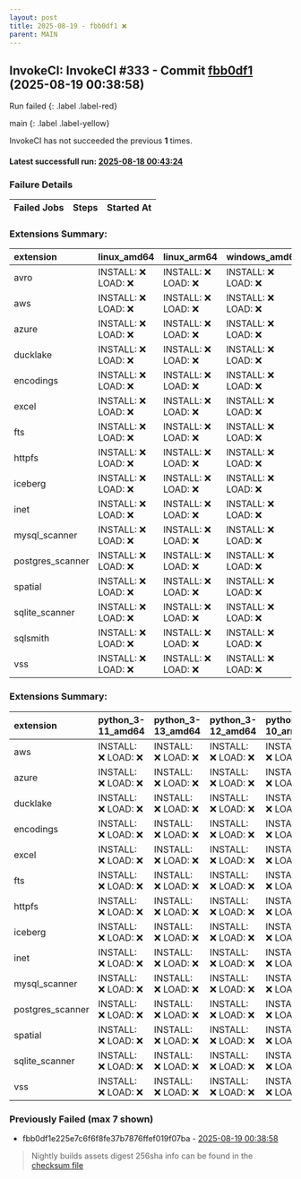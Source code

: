 ```yaml
---
layout: post
title: 2025-08-19 - fbb0df1 ❌
parent: MAIN
---
```



## InvokeCI: InvokeCI #333 - Commit [fbb0df1](https://github.com/duckdb/duckdb/actions/runs/17056222844) (2025-08-19 00:38:58)
 Run failed
{: .label .label-red}

main
{: .label .label-yellow}

InvokeCI has not succeeded the previous **1** times.
#### Latest successfull run: [ 2025-08-18 00:43:24 ](https://github.com/duckdb/duckdb/actions/runs/17028020843)

### Failure Details

| Failed Jobs   | Steps   | Started At   |
|---------------|---------|--------------|

### Extensions Summary:

| extension        | linux_amd64        | linux_arm64        | windows_amd64      | osx_arm64          | osx_amd64          |
|:-----------------|:-------------------|:-------------------|:-------------------|:-------------------|:-------------------|
| avro             | INSTALL: ❌ LOAD: ❌ | INSTALL: ❌ LOAD: ❌ | INSTALL: ❌ LOAD: ❌ | INSTALL: ❌ LOAD: ❌ | INSTALL: ❌ LOAD: ❌ |
| aws              | INSTALL: ❌ LOAD: ❌ | INSTALL: ❌ LOAD: ❌ | INSTALL: ❌ LOAD: ❌ | INSTALL: ❌ LOAD: ❌ | INSTALL: ❌ LOAD: ❌ |
| azure            | INSTALL: ❌ LOAD: ❌ | INSTALL: ❌ LOAD: ❌ | INSTALL: ❌ LOAD: ❌ | INSTALL: ❌ LOAD: ❌ | INSTALL: ❌ LOAD: ❌ |
| ducklake         | INSTALL: ❌ LOAD: ❌ | INSTALL: ❌ LOAD: ❌ | INSTALL: ❌ LOAD: ❌ | INSTALL: ❌ LOAD: ❌ | INSTALL: ❌ LOAD: ❌ |
| encodings        | INSTALL: ❌ LOAD: ❌ | INSTALL: ❌ LOAD: ❌ | INSTALL: ❌ LOAD: ❌ | INSTALL: ❌ LOAD: ❌ | INSTALL: ❌ LOAD: ❌ |
| excel            | INSTALL: ❌ LOAD: ❌ | INSTALL: ❌ LOAD: ❌ | INSTALL: ❌ LOAD: ❌ | INSTALL: ❌ LOAD: ❌ | INSTALL: ❌ LOAD: ❌ |
| fts              | INSTALL: ❌ LOAD: ❌ | INSTALL: ❌ LOAD: ❌ | INSTALL: ❌ LOAD: ❌ | INSTALL: ❌ LOAD: ❌ | INSTALL: ❌ LOAD: ❌ |
| httpfs           | INSTALL: ❌ LOAD: ❌ | INSTALL: ❌ LOAD: ❌ | INSTALL: ❌ LOAD: ❌ | INSTALL: ❌ LOAD: ❌ | INSTALL: ❌ LOAD: ❌ |
| iceberg          | INSTALL: ❌ LOAD: ❌ | INSTALL: ❌ LOAD: ❌ | INSTALL: ❌ LOAD: ❌ | INSTALL: ❌ LOAD: ❌ | INSTALL: ❌ LOAD: ❌ |
| inet             | INSTALL: ❌ LOAD: ❌ | INSTALL: ❌ LOAD: ❌ | INSTALL: ❌ LOAD: ❌ | INSTALL: ❌ LOAD: ❌ | INSTALL: ❌ LOAD: ❌ |
| mysql_scanner    | INSTALL: ❌ LOAD: ❌ | INSTALL: ❌ LOAD: ❌ | INSTALL: ❌ LOAD: ❌ | INSTALL: ❌ LOAD: ❌ | INSTALL: ❌ LOAD: ❌ |
| postgres_scanner | INSTALL: ❌ LOAD: ❌ | INSTALL: ❌ LOAD: ❌ | INSTALL: ❌ LOAD: ❌ | INSTALL: ❌ LOAD: ❌ | INSTALL: ❌ LOAD: ❌ |
| spatial          | INSTALL: ❌ LOAD: ❌ | INSTALL: ❌ LOAD: ❌ | INSTALL: ❌ LOAD: ❌ | INSTALL: ❌ LOAD: ❌ | INSTALL: ❌ LOAD: ❌ |
| sqlite_scanner   | INSTALL: ❌ LOAD: ❌ | INSTALL: ❌ LOAD: ❌ | INSTALL: ❌ LOAD: ❌ | INSTALL: ❌ LOAD: ❌ | INSTALL: ❌ LOAD: ❌ |
| sqlsmith         | INSTALL: ❌ LOAD: ❌ | INSTALL: ❌ LOAD: ❌ | INSTALL: ❌ LOAD: ❌ | INSTALL: ❌ LOAD: ❌ | INSTALL: ❌ LOAD: ❌ |
| vss              | INSTALL: ❌ LOAD: ❌ | INSTALL: ❌ LOAD: ❌ | INSTALL: ❌ LOAD: ❌ | INSTALL: ❌ LOAD: ❌ | INSTALL: ❌ LOAD: ❌ |

### Extensions Summary:

| extension        | python_3-11_amd64   | python_3-13_amd64   | python_3-12_amd64   | python_3-10_arm64   | python_3-9_arm64   | python_3-10_amd64   | python_3-9_amd64   | python_3-12_arm64   | python_3-11_arm64   | python_3-13_arm64   |
|:-----------------|:--------------------|:--------------------|:--------------------|:--------------------|:-------------------|:--------------------|:-------------------|:--------------------|:--------------------|:--------------------|
| aws              | INSTALL: ❌ LOAD: ❌  | INSTALL: ❌ LOAD: ❌  | INSTALL: ❌ LOAD: ❌  | INSTALL: ❌ LOAD: ❌  | INSTALL: ❌ LOAD: ❌ | INSTALL: ❌ LOAD: ❌  | INSTALL: ❌ LOAD: ❌ | INSTALL: ❌ LOAD: ❌  | INSTALL: ❌ LOAD: ❌  | INSTALL: ❌ LOAD: ❌  |
| azure            | INSTALL: ❌ LOAD: ❌  | INSTALL: ❌ LOAD: ❌  | INSTALL: ❌ LOAD: ❌  | INSTALL: ❌ LOAD: ❌  | INSTALL: ❌ LOAD: ❌ | INSTALL: ❌ LOAD: ❌  | INSTALL: ❌ LOAD: ❌ | INSTALL: ❌ LOAD: ❌  | INSTALL: ❌ LOAD: ❌  | INSTALL: ❌ LOAD: ❌  |
| ducklake         | INSTALL: ❌ LOAD: ❌  | INSTALL: ❌ LOAD: ❌  | INSTALL: ❌ LOAD: ❌  | INSTALL: ❌ LOAD: ❌  | INSTALL: ❌ LOAD: ❌ | INSTALL: ❌ LOAD: ❌  | INSTALL: ❌ LOAD: ❌ | INSTALL: ❌ LOAD: ❌  | INSTALL: ❌ LOAD: ❌  | INSTALL: ❌ LOAD: ❌  |
| encodings        | INSTALL: ❌ LOAD: ❌  | INSTALL: ❌ LOAD: ❌  | INSTALL: ❌ LOAD: ❌  | INSTALL: ❌ LOAD: ❌  | INSTALL: ❌ LOAD: ❌ | INSTALL: ❌ LOAD: ❌  | INSTALL: ❌ LOAD: ❌ | INSTALL: ❌ LOAD: ❌  | INSTALL: ❌ LOAD: ❌  | INSTALL: ❌ LOAD: ❌  |
| excel            | INSTALL: ❌ LOAD: ❌  | INSTALL: ❌ LOAD: ❌  | INSTALL: ❌ LOAD: ❌  | INSTALL: ❌ LOAD: ❌  | INSTALL: ❌ LOAD: ❌ | INSTALL: ❌ LOAD: ❌  | INSTALL: ❌ LOAD: ❌ | INSTALL: ❌ LOAD: ❌  | INSTALL: ❌ LOAD: ❌  | INSTALL: ❌ LOAD: ❌  |
| fts              | INSTALL: ❌ LOAD: ❌  | INSTALL: ❌ LOAD: ❌  | INSTALL: ❌ LOAD: ❌  | INSTALL: ❌ LOAD: ❌  | INSTALL: ❌ LOAD: ❌ | INSTALL: ❌ LOAD: ❌  | INSTALL: ❌ LOAD: ❌ | INSTALL: ❌ LOAD: ❌  | INSTALL: ❌ LOAD: ❌  | INSTALL: ❌ LOAD: ❌  |
| httpfs           | INSTALL: ❌ LOAD: ❌  | INSTALL: ❌ LOAD: ❌  | INSTALL: ❌ LOAD: ❌  | INSTALL: ❌ LOAD: ❌  | INSTALL: ❌ LOAD: ❌ | INSTALL: ❌ LOAD: ❌  | INSTALL: ❌ LOAD: ❌ | INSTALL: ❌ LOAD: ❌  | INSTALL: ❌ LOAD: ❌  | INSTALL: ❌ LOAD: ❌  |
| iceberg          | INSTALL: ❌ LOAD: ❌  | INSTALL: ❌ LOAD: ❌  | INSTALL: ❌ LOAD: ❌  | INSTALL: ❌ LOAD: ❌  | INSTALL: ❌ LOAD: ❌ | INSTALL: ❌ LOAD: ❌  | INSTALL: ❌ LOAD: ❌ | INSTALL: ❌ LOAD: ❌  | INSTALL: ❌ LOAD: ❌  | INSTALL: ❌ LOAD: ❌  |
| inet             | INSTALL: ❌ LOAD: ❌  | INSTALL: ❌ LOAD: ❌  | INSTALL: ❌ LOAD: ❌  | INSTALL: ❌ LOAD: ❌  | INSTALL: ❌ LOAD: ❌ | INSTALL: ❌ LOAD: ❌  | INSTALL: ❌ LOAD: ❌ | INSTALL: ❌ LOAD: ❌  | INSTALL: ❌ LOAD: ❌  | INSTALL: ❌ LOAD: ❌  |
| mysql_scanner    | INSTALL: ❌ LOAD: ❌  | INSTALL: ❌ LOAD: ❌  | INSTALL: ❌ LOAD: ❌  | INSTALL: ❌ LOAD: ❌  | INSTALL: ❌ LOAD: ❌ | INSTALL: ❌ LOAD: ❌  | INSTALL: ❌ LOAD: ❌ | INSTALL: ❌ LOAD: ❌  | INSTALL: ❌ LOAD: ❌  | INSTALL: ❌ LOAD: ❌  |
| postgres_scanner | INSTALL: ❌ LOAD: ❌  | INSTALL: ❌ LOAD: ❌  | INSTALL: ❌ LOAD: ❌  | INSTALL: ❌ LOAD: ❌  | INSTALL: ❌ LOAD: ❌ | INSTALL: ❌ LOAD: ❌  | INSTALL: ❌ LOAD: ❌ | INSTALL: ❌ LOAD: ❌  | INSTALL: ❌ LOAD: ❌  | INSTALL: ❌ LOAD: ❌  |
| spatial          | INSTALL: ❌ LOAD: ❌  | INSTALL: ❌ LOAD: ❌  | INSTALL: ❌ LOAD: ❌  | INSTALL: ❌ LOAD: ❌  | INSTALL: ❌ LOAD: ❌ | INSTALL: ❌ LOAD: ❌  | INSTALL: ❌ LOAD: ❌ | INSTALL: ❌ LOAD: ❌  | INSTALL: ❌ LOAD: ❌  | INSTALL: ❌ LOAD: ❌  |
| sqlite_scanner   | INSTALL: ❌ LOAD: ❌  | INSTALL: ❌ LOAD: ❌  | INSTALL: ❌ LOAD: ❌  | INSTALL: ❌ LOAD: ❌  | INSTALL: ❌ LOAD: ❌ | INSTALL: ❌ LOAD: ❌  | INSTALL: ❌ LOAD: ❌ | INSTALL: ❌ LOAD: ❌  | INSTALL: ❌ LOAD: ❌  | INSTALL: ❌ LOAD: ❌  |
| vss              | INSTALL: ❌ LOAD: ❌  | INSTALL: ❌ LOAD: ❌  | INSTALL: ❌ LOAD: ❌  | INSTALL: ❌ LOAD: ❌  | INSTALL: ❌ LOAD: ❌ | INSTALL: ❌ LOAD: ❌  | INSTALL: ❌ LOAD: ❌ | INSTALL: ❌ LOAD: ❌  | INSTALL: ❌ LOAD: ❌  | INSTALL: ❌ LOAD: ❌  |

### Previously Failed (max 7 shown)

- fbb0df1e225e7c6f6f8fe37b7876ffef019f07ba - [2025-08-19 00:38:58](https://github.com/duckdb/duckdb/actions/runs/17056222844)


> Nightly builds assets digest 256sha info can be found in the [checksum file](https://duckdb.github.io/duckdb-build-status/docs/v1.3-ossivalis/checksum/2025-08-19_checksum_main.txt)